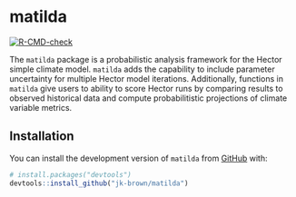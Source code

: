 
<!-- README.md is generated from README.Rmd. Please edit that file -->

# matilda

<!-- badges: start -->

[![R-CMD-check](https://github.com/ecolo-joe/matilda/actions/workflows/R-CMD-check.yaml/badge.svg)](https://github.com/ecolo-joe/matilda/actions/workflows/R-CMD-check.yaml)
<!-- badges: end -->

The `matilda` package is a probabilistic analysis framework for the Hector simple climate model. `matilda` adds the capability to include parameter uncertainty for multiple Hector model iterations. Additionally, functions in `matilda` give users to ability to score Hector runs by comparing results to observed historical data and  compute probabilitistic projections of climate variable metrics.  

## Installation

You can install the development version of `matilda` from
[GitHub](https://github.com/) with:

``` r
# install.packages("devtools")
devtools::install_github("jk-brown/matilda")
```
